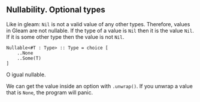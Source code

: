 
## Nullability. Optional types

Like in gleam:
`Nil` is not a valid value of any other types. Therefore, values in Gleam are not nullable. If the type of a value is `Nil` then it is the value `Nil`. If it is some other type then the value is not `Nil`.


```
Nullable<#T : Type> :: Type = choice [
	..None
	..Some(T)
]
```

O igual nullable.

We can get the value inside an option with `.unwrap()`. If you unwrap a value that is `None`, the program will panic.

